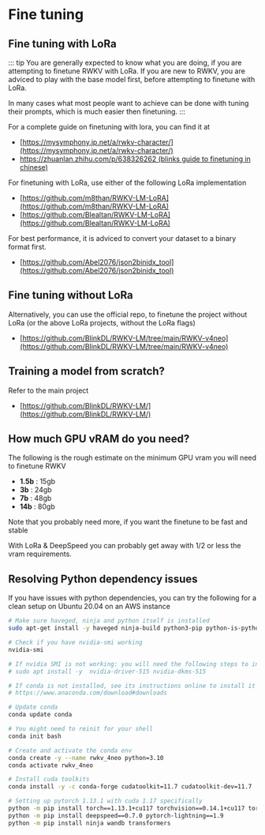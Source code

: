 # Fine tuning

## Fine tuning with LoRa

::: tip
You are generally expected to know what you are doing, if you are attempting to finetune RWKV with LoRa. If you are new to RWKV, you are adviced to play with the base model first, before attempting to finetune with LoRa.

In many cases what most people want to achieve can be done with tuning their prompts, which is much easier then finetuning.
:::

For a complete guide on finetuning with lora, you can find it at
- [https://mysymphony.jp.net/a/rwkv-character/](https://mysymphony.jp.net/a/rwkv-character/)
- [https://zhuanlan.zhihu.com/p/638326262 (blinks guide to finetuning in chinese)](https://zhuanlan.zhihu.com/p/638326262)

For finetuning with LoRa, use either of the following LoRa implementation

- [https://github.com/m8than/RWKV-LM-LoRA](https://github.com/m8than/RWKV-LM-LoRA)
- [https://github.com/Blealtan/RWKV-LM-LoRA](https://github.com/Blealtan/RWKV-LM-LoRA)

For best performance, it is adviced to convert your dataset to a binary format first.

- [https://github.com/Abel2076/json2binidx_tool](https://github.com/Abel2076/json2binidx_tool)

## Fine tuning without LoRa

Alternatively, you can use the official repo, to finetune the project without LoRa (or the above LoRa projects, without the LoRa flags)

- [https://github.com/BlinkDL/RWKV-LM/tree/main/RWKV-v4neo](https://github.com/BlinkDL/RWKV-LM/tree/main/RWKV-v4neo)

## Training a model from scratch?

Refer to the main project

- [https://github.com/BlinkDL/RWKV-LM/](https://github.com/BlinkDL/RWKV-LM/)

## How much GPU vRAM do you need?

The following is the rough estimate on the minimum GPU vram you will need to finetune RWKV

- **1.5b** : 15gb
- **3b** : 24gb
- **7b** : 48gb
- **14b** : 80gb

Note that you probably need more, if you want the finetune to be fast and stable

With LoRa & DeepSpeed you can probably get away with 1/2 or less the vram requirements.

## Resolving Python dependency issues

If you have issues with python dependencies, you can try the following for a clean setup on Ubuntu 20.04 on an AWS instance

```bash
# Make sure haveged, ninja and python itself is installed
sudo apt-get install -y haveged ninja-build python3-pip python-is-python3

# Check if you have nvidia-smi working
nvidia-smi

# If nvidia SMI is not working: you will need the following steps to install nvidia drivers
# sudo apt install -y  nvidia-driver-515 nvidia-dkms-515

# If conda is not installed, see its instructions online to install it
# https://www.anaconda.com/download#downloads

# Update conda
conda update conda

# You might need to reinit for your shell
conda init bash

# Create and activate the conda env
conda create -y --name rwkv_4neo python=3.10
conda activate rwkv_4neo

# Install cuda toolkits
conda install -y -c conda-forge cudatoolkit=11.7 cudatoolkit-dev=11.7 

# Setting up pytorch 1.13.1 with cuda 1.17 specifically
python -m pip install torch==1.13.1+cu117 torchvision==0.14.1+cu117 torchaudio==0.13.1 --extra-index-url https://download.pytorch.org/whl/cu117
python -m pip install deepspeed==0.7.0 pytorch-lightning==1.9
python -m pip install ninja wandb transformers
```
